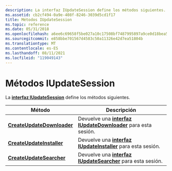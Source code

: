 ```yaml
---
description: La interfaz IUpdateSession define los métodos siguientes.
ms.assetid: cb2cf494-0a9e-408f-8246-3039d5cd1f17
title: Métodos IUpdateSession
ms.topic: reference
ms.date: 05/31/2018
ms.openlocfilehash: a6ee6c69658f5be027a10c17508bf7487995897a9ce0d18bea53fca8be7c8961
ms.sourcegitcommit: e858bbe701567d4583c50a11326e42d7ea51804b
ms.translationtype: MT
ms.contentlocale: es-ES
ms.lasthandoff: 08/11/2021
ms.locfileid: "119049143"
---
```

# <a name="iupdatesession-methods"></a>Métodos IUpdateSession

La [**interfaz IUpdateSession**](/windows/desktop/api/Wuapi/nn-wuapi-iupdatesession) define los métodos siguientes.



| Método                                                                  | Descripción                                                                           |
|-------------------------------------------------------------------------|---------------------------------------------------------------------------------------|
| [**CreateUpdateDownloader**](/windows/desktop/api/Wuapi/nf-wuapi-iupdatesession-createupdatedownloader) | Devuelve una [**interfaz IUpdateDownloader**](/windows/desktop/api/Wuapi/nn-wuapi-iupdatedownloader) para esta sesión. |
| [**CreateUpdateInstaller**](/windows/desktop/api/Wuapi/nf-wuapi-iupdatesession-createupdateinstaller)   | Devuelve una [**interfaz IUpdateInstaller**](/windows/desktop/api/Wuapi/nn-wuapi-iupdateinstaller) para esta sesión.   |
| [**CreateUpdateSearcher**](/windows/desktop/api/Wuapi/nf-wuapi-iupdatesession-createupdatesearcher)     | Devuelve una [**interfaz IUpdateSearcher**](/windows/desktop/api/Wuapi/nn-wuapi-iupdatesearcher) para esta sesión.     |



 

 

 



